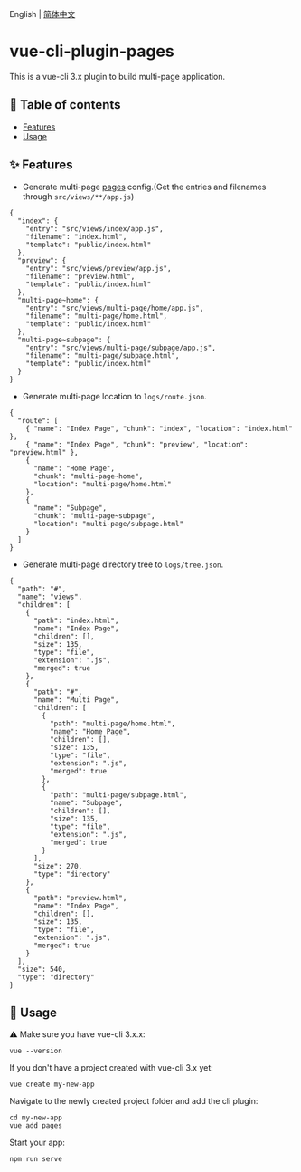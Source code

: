English | [简体中文](./README-zh_CN.md)

# vue-cli-plugin-pages

This is a vue-cli 3.x plugin to build multi-page application.

## 🔗 Table of contents

* [Features](#-features)
* [Usage](#-usage)


## ✨ Features

* Generate multi-page [pages](https://cli.vuejs.org/config/#pages) config.(Get the entries and filenames through `src/views/**/app.js`)
```
{
  "index": {
    "entry": "src/views/index/app.js",
    "filename": "index.html",
    "template": "public/index.html"
  },
  "preview": {
    "entry": "src/views/preview/app.js",
    "filename": "preview.html",
    "template": "public/index.html"
  },
  "multi-page~home": {
    "entry": "src/views/multi-page/home/app.js",
    "filename": "multi-page/home.html",
    "template": "public/index.html"
  },
  "multi-page~subpage": {
    "entry": "src/views/multi-page/subpage/app.js",
    "filename": "multi-page/subpage.html",
    "template": "public/index.html"
  }
}
```

* Generate multi-page location to `logs/route.json`.
```
{
  "route": [
    { "name": "Index Page", "chunk": "index", "location": "index.html" },
    { "name": "Index Page", "chunk": "preview", "location": "preview.html" },
    {
      "name": "Home Page",
      "chunk": "multi-page~home",
      "location": "multi-page/home.html"
    },
    {
      "name": "Subpage",
      "chunk": "multi-page~subpage",
      "location": "multi-page/subpage.html"
    }
  ]
}
```

* Generate multi-page directory tree to `logs/tree.json`.

```
{
  "path": "#",
  "name": "views",
  "children": [
    {
      "path": "index.html",
      "name": "Index Page",
      "children": [],
      "size": 135,
      "type": "file",
      "extension": ".js",
      "merged": true
    },
    {
      "path": "#",
      "name": "Multi Page",
      "children": [
        {
          "path": "multi-page/home.html",
          "name": "Home Page",
          "children": [],
          "size": 135,
          "type": "file",
          "extension": ".js",
          "merged": true
        },
        {
          "path": "multi-page/subpage.html",
          "name": "Subpage",
          "children": [],
          "size": 135,
          "type": "file",
          "extension": ".js",
          "merged": true
        }
      ],
      "size": 270,
      "type": "directory"
    },
    {
      "path": "preview.html",
      "name": "Index Page",
      "children": [],
      "size": 135,
      "type": "file",
      "extension": ".js",
      "merged": true
    }
  ],
  "size": 540,
  "type": "directory"
}

```

## 🔨 Usage

:warning: Make sure you have vue-cli 3.x.x:

```
vue --version
```

If you don't have a project created with vue-cli 3.x yet:

```
vue create my-new-app
```

Navigate to the newly created project folder and add the cli plugin:

```
cd my-new-app
vue add pages
```

Start your app:

```
npm run serve
```
